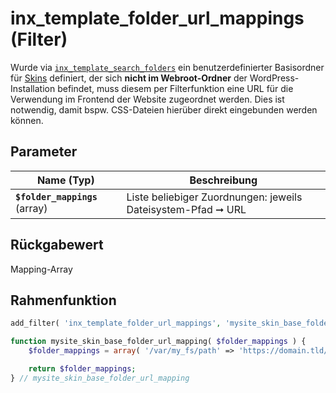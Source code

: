 # inx_template_folder_url_mappings (Filter)

Wurde via [`inx_template_search_folders`](filter-inx-template-search-folders) ein benutzerdefinierter Basisordner für [Skins](skins) definiert, der sich **nicht im Webroot-Ordner** der WordPress-Installation befindet, muss diesem per Filterfunktion eine URL für die Verwendung im Frontend der Website zugeordnet werden. Dies ist notwendig, damit bspw. CSS-Dateien hierüber direkt eingebunden werden können.

## Parameter

| Name (Typ) | Beschreibung |
| ---------- | ------------ |
| **`$folder_mappings`** (array) | Liste beliebiger Zuordnungen: jeweils Dateisystem-Pfad ➞ URL |

## Rückgabewert

Mapping-Array

## Rahmenfunktion

[](_info-snippet-einbindung.md ':include')

```php
add_filter( 'inx_template_folder_url_mappings', 'mysite_skin_base_folder_url_mapping' );

function mysite_skin_base_folder_url_mapping( $folder_mappings ) {
	$folder_mappings = array( '/var/my_fs/path' => 'https://domain.tld/my_path/' );

	return $folder_mappings;
} // mysite_skin_base_folder_url_mapping
```

[](_backlink.md ':include')